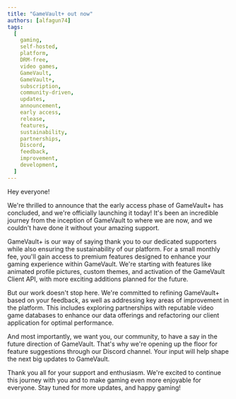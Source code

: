 ```yaml
---
title: "GameVault+ out now"
authors: [alfagun74]
tags:
  [
    gaming,
    self-hosted,
    platform,
    DRM-free,
    video games,
    GameVault,
    GameVault+,
    subscription,
    community-driven,
    updates,
    announcement,
    early access,
    release,
    features,
    sustainability,
    partnerships,
    Discord,
    feedback,
    improvement,
    development,
  ]
---
```


Hey everyone!

We're thrilled to announce that the early access phase of GameVault+ has concluded, and we're officially launching it today! It's been an incredible journey from the inception of GameVault to where we are now, and we couldn't have done it without your amazing support.<!-- truncate -->

GameVault+ is our way of saying thank you to our dedicated supporters while also ensuring the sustainability of our platform. For a small monthly fee, you'll gain access to premium features designed to enhance your gaming experience within GameVault. We're starting with features like animated profile pictures, custom themes, and activation of the GameVault Client API, with more exciting additions planned for the future.

But our work doesn't stop here. We're committed to refining GameVault+ based on your feedback, as well as addressing key areas of improvement in the platform. This includes exploring partnerships with reputable video game databases to enhance our data offerings and refactoring our client application for optimal performance.

And most importantly, we want you, our community, to have a say in the future direction of GameVault. That's why we're opening up the floor for feature suggestions through our Discord channel. Your input will help shape the next big updates to GameVault.

Thank you all for your support and enthusiasm. We're excited to continue this journey with you and to make gaming even more enjoyable for everyone. Stay tuned for more updates, and happy gaming!
